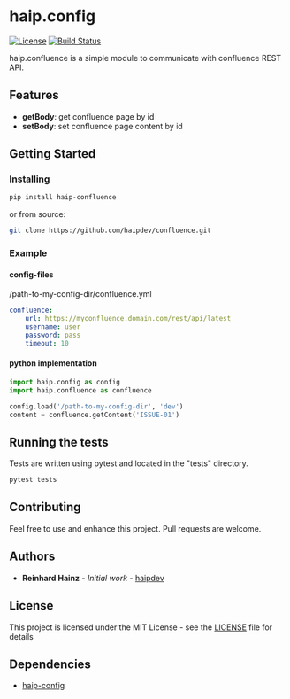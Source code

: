 # haip.config

[![License](https://img.shields.io/github/license/haipdev/confluence.svg)](LICENSE)
[![Build Status](https://travis-ci.org/haipdev/confluence.svg?branch=master)](https://travis-ci.org/haipdev/confluence)

haip.confluence is a simple module to communicate with confluence REST API.

## Features

-   **getBody**: get confluence page by id
-   **setBody**: set confluence page content by id

## Getting Started

### Installing

```sh
pip install haip-confluence
```

or from source:

```sh
git clone https://github.com/haipdev/confluence.git
```

### Example

#### config-files

/path-to-my-config-dir/confluence.yml

```yaml
confluence:
    url: https://myconfluence.domain.com/rest/api/latest
    username: user
    password: pass
    timeout: 10
```

#### python implementation

```python
import haip.config as config
import haip.confluence as confluence

config.load('/path-to-my-config-dir', 'dev')
content = confluence.getContent('ISSUE-01')
```

## Running the tests

Tests are written using pytest and located in the "tests" directory.

```sh
pytest tests
```

## Contributing

Feel free to use and enhance this project. Pull requests are welcome.

## Authors

-   **Reinhard Hainz** - _Initial work_ - [haipdev](https://github.com/haipdev)

## License

This project is licensed under the MIT License - see the [LICENSE](LICENSE) file for details

## Dependencies

-   [haip-config](https://github.com/haipdev/config)
